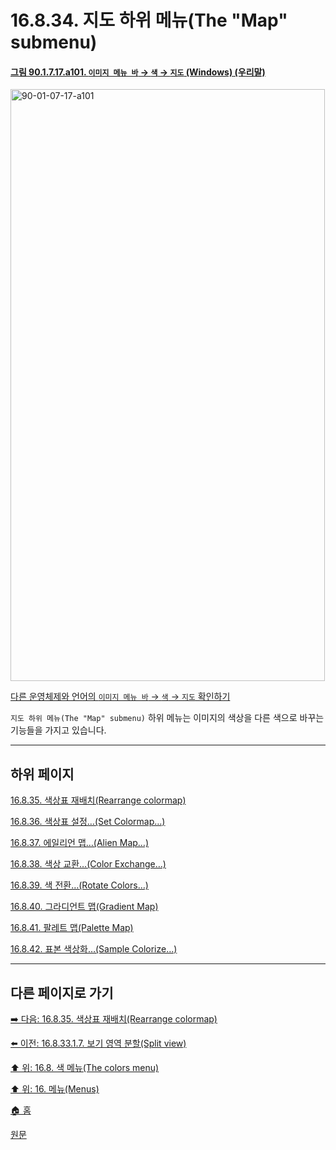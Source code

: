 # 16.8.34. 지도 하위 메뉴(The "Map" submenu)

<a id="90-01-07-17-a101"></a>

#### [그림 90.1.7.17.a101. `이미지 메뉴 바` → `색` → `지도` (Windows) (우리말)](./90-01-07-17-00-map.md#90-01-07-17-a101)
<img width="503" height="947" alt="90-01-07-17-a101" src="https://github.com/user-attachments/assets/ed393486-389d-4c4f-82f7-1719e90d18f5" />

[다른 운영체제와 언어의 `이미지 메뉴 바` → `색` → `지도` 확인하기](./90-01-07-17-00-map.md#90-01-07-17-a102)

`지도 하위 메뉴(The "Map" submenu)` 하위 메뉴는 이미지의 색상을 다른 색으로 바꾸는 기능들을 가지고 있습니다.

***

## 하위 페이지

[16.8.35. 색상표 재배치(Rearrange colormap)](./16-08-35-rearrange-colormap.md)

[16.8.36. 색상표 설정…(Set Colormap…)](./16-08-36-set-colormap.md)

[16.8.37. 에일리언 맵…(Alien Map…)](./16-08-37-00-alien-map.md)

[16.8.38. 색상 교환…(Color Exchange…)](./16-08-38-00-color-exchange.md)

[16.8.39. 색 전환…(Rotate Colors…)](./16-08-39-rotate-colors.md)

[16.8.40. 그라디언트 맵(Gradient Map)](./16-08-40-gradient-map.md)

[16.8.41. 팔레트 맵(Palette Map)](./16-08-41-palette-map.md)

[16.8.42. 표본 색상화…(Sample Colorize…)](./16-08-42-sample-colorize.md)

***

## 다른 페이지로 가기

[➡️ 다음: 16.8.35. 색상표 재배치(Rearrange colormap)](./16-08-35-rearrange-colormap.md)

[⬅️ 이전: 16.8.33.1.7. 보기 영역 분할(Split view)](./16-08-33-01-07-split_view.md)

[⬆️ 위: 16.8. 색 메뉴(The colors menu)](./16-08-00-the-colors-menu.md)

[⬆️ 위: 16. 메뉴(Menus)](./16-00-menus.md)

[🏠 홈](./00-home.md)

[원문](https://docs.gimp.org/2.10/ko/gimp-colors-map-menu.html)